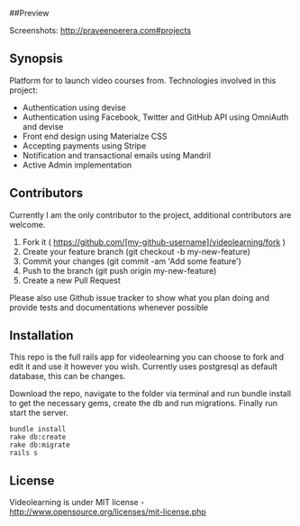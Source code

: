 ##Preview

Screenshots: http://praveenperera.com#projects

## Synopsis

Platform for to launch video courses from. Technologies involved in this project:

* Authentication using devise
* Authentication using Facebook, Twitter and GitHub API using OmniAuth and devise
* Front end design using Materialze CSS
* Accepting payments using Stripe
* Notification and transactional emails using Mandril
* Active Admin implementation

## Contributors

Currently I am the only contributor to the project, additional contributors are welcome. 

1. Fork it ( https://github.com/[my-github-username]/videolearning/fork )
2. Create your feature branch (git checkout -b my-new-feature)
3. Commit your changes (git commit -am 'Add some feature')
4. Push to the branch (git push origin my-new-feature)
5. Create a new Pull Request

Please also use Github issue tracker to show what you plan doing and provide tests and documentations whenever possible

## Installation

This repo is the full rails app for videolearning you can choose to fork and edit it and use it however you wish. Currently uses postgresql as default database, this can be changes.

Download the repo, navigate to the folder via terminal and run bundle install to get the necessary gems, create the db and run migrations. Finally run start the server.

 ```shell
 bundle install
 rake db:create
 rake db:migrate
 rails s
 ```

## License

Videolearning is under MIT license - http://www.opensource.org/licenses/mit-license.php


